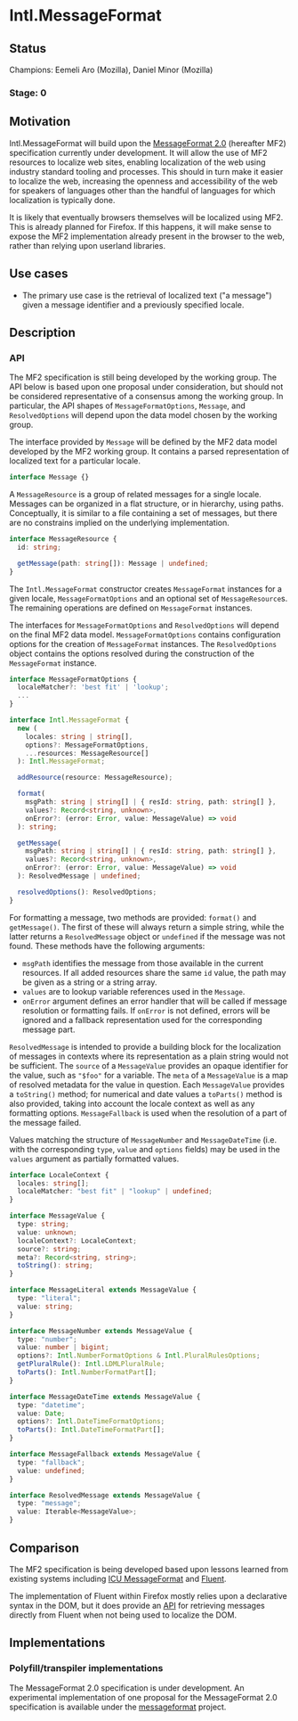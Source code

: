 # Intl.MessageFormat

## Status

Champions: Eemeli Aro (Mozilla), Daniel Minor (Mozilla)

### Stage: 0

## Motivation

Intl.MessageFormat will build upon the
[MessageFormat 2.0](https://github.com/unicode-org/message-format-wg/) (hereafter MF2)
specification currently under development.
It will allow the use of MF2 resources to localize web sites,
enabling localization of the web using industry standard tooling and processes.
This should in turn make it easier to localize the web,
increasing the openness and accessibility of the web for speakers of languages
other than the handful of languages for which localization is typically done.

It is likely that eventually browsers themselves will be localized using MF2.
This is already planned for Firefox.
If this happens,
it will make sense to expose the MF2 implementation already present in the browser to the web,
rather than relying upon userland libraries.

## Use cases

- The primary use case is the retrieval of localized text ("a message")
  given a message identifier and a previously specified locale.

## Description

### API

The MF2 specification is still being developed by the working group.
The API below is based upon one proposal under consideration,
but should not be considered representative of a consensus among the working group.
In particular, the API shapes of
`MessageFormatOptions`, `Message`, and `ResolvedOptions`
will depend upon the data model chosen by the working group.

The interface provided by `Message` will be defined by
the MF2 data model developed by the MF2 working group.
It contains a parsed representation of localized text for a particular locale.

```ts
interface Message {}
```

A `MessageResource` is a group of related messages for a single locale.
Messages can be organized in a flat structure, or in hierarchy, using paths.
Conceptually, it is similar to a file containing a set of messages,
but there are no constrains implied on the underlying implementation.

```ts
interface MessageResource {
  id: string;

  getMessage(path: string[]): Message | undefined;
}
```

The `Intl.MessageFormat` constructor creates `MessageFormat` instances for a given locale,
`MessageFormatOptions` and an optional set of `MessageResource`s.
The remaining operations are defined on `MessageFormat` instances.

The interfaces for
`MessageFormatOptions` and `ResolvedOptions`
will depend on the final MF2 data model.
`MessageFormatOptions` contains configuration options
for the creation of `MessageFormat` instances.
The `ResolvedOptions` object contains the options
resolved during the construction of the `MessageFormat` instance.

```ts
interface MessageFormatOptions {
  localeMatcher?: 'best fit' | 'lookup';
  ...
}

interface Intl.MessageFormat {
  new (
    locales: string | string[],
    options?: MessageFormatOptions,
    ...resources: MessageResource[]
  ): Intl.MessageFormat;

  addResource(resource: MessageResource);

  format(
    msgPath: string | string[] | { resId: string, path: string[] },
    values?: Record<string, unknown>,
    onError?: (error: Error, value: MessageValue) => void
  ): string;

  getMessage(
    msgPath: string | string[] | { resId: string, path: string[] },
    values?: Record<string, unknown>,
    onError?: (error: Error, value: MessageValue) => void
  ): ResolvedMessage | undefined;

  resolvedOptions(): ResolvedOptions;
}
```

For formatting a message, two methods are provided: `format()` and `getMessage()`.
The first of these will always return a simple string,
while the latter returns a `ResolvedMessage` object or `undefined` if the message was not found.
These methods have the following arguments:

- `msgPath` identifies the message from those available in the current resources.
  If all added resources share the same `id` value,
  the path may be given as a string or a string array.
- `values` are to lookup variable references used in the `Message`.
- `onError` argument defines an error handler that will be called if
  message resolution or formatting fails.
  If `onError` is not defined,
  errors will be ignored and a fallback representation used for the corresponding message part.

`ResolvedMessage` is intended to provide a building block for the localization of messages
in contexts where its representation as a plain string would not be sufficient.
The `source` of a `MessageValue` provides an opaque identifier for the value,
such as `"$foo"` for a variable.
The `meta` of a `MessageValue` is a map of resolved metadata for the value in question.
Each `MessageValue` provides a `toString()` method;
for numerical and date values a `toParts()` method is also provided,
taking into account the locale context as well as any formatting options.
`MessageFallback` is used when the resolution of a part of the message failed.

Values matching the structure of `MessageNumber` and `MessageDateTime`
(i.e. with the corresponding `type`, `value` and `options` fields)
may be used in the `values` argument as partially formatted values.

```ts
interface LocaleContext {
  locales: string[];
  localeMatcher: "best fit" | "lookup" | undefined;
}

interface MessageValue {
  type: string;
  value: unknown;
  localeContext?: LocaleContext;
  source?: string;
  meta?: Record<string, string>;
  toString(): string;
}

interface MessageLiteral extends MessageValue {
  type: "literal";
  value: string;
}

interface MessageNumber extends MessageValue {
  type: "number";
  value: number | bigint;
  options?: Intl.NumberFormatOptions & Intl.PluralRulesOptions;
  getPluralRule(): Intl.LDMLPluralRule;
  toParts(): Intl.NumberFormatPart[];
}

interface MessageDateTime extends MessageValue {
  type: "datetime";
  value: Date;
  options?: Intl.DateTimeFormatOptions;
  toParts(): Intl.DateTimeFormatPart[];
}

interface MessageFallback extends MessageValue {
  type: "fallback";
  value: undefined;
}

interface ResolvedMessage extends MessageValue {
  type: "message";
  value: Iterable<MessageValue>;
}
```

## Comparison

The MF2 specification is being developed based upon lessons learned from existing systems
including [ICU MessageFormat] and [Fluent].

The implementation of Fluent within Firefox mostly relies upon
a declarative syntax in the DOM,
but it does provide an [API] for retrieving messages directly from Fluent
when not being used to localize the DOM.

[icu messageformat]: https://unicode-org.github.io/icu/userguide/format_parse/messages/
[fluent]: https://projectfluent.org/
[api]: https://firefox-source-docs.mozilla.org/l10n/fluent/tutorial.html#non-markup-localization

## Implementations

### Polyfill/transpiler implementations

The MessageFormat 2.0 specification is under development.
An experimental implementation of one proposal for the MessageFormat 2.0 specification is available under the
[messageformat](https://github.com/messageformat/messageformat/tree/master/packages/mf2-messageformat) project.
